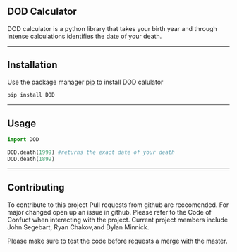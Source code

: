 ## DOD Calculator
DOD calculator is a python library that takes your birth year and through intense calculations identifies the date of your death.

---

## Installation
Use the package manager [pip](https://pip.pypa.io/en/stable/) to install DOD calulator

```bash
pip install DOD
```

---

## Usage

```python
import DOD

DOD.death(1999) #returns the exact date of your death
DOD.death(1899)

```

---

## Contributing
To contribute to this project Pull requests from github are reccomended. For major changed open up an issue in github. Please refer to the Code of Confuct when interacting with the project. Current project members include John Segebart, Ryan Chakov,and Dylan Minnick.

Please make sure to test the code before requests a merge with the master.



